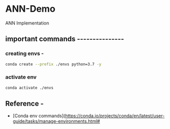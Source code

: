 # ANN-Demo
ANN Implementation


## important commands ---------------

### creating envs -

```bash
conda create --prefix ./envs python=3.7 -y
```

### activate env

```bash
conda activate ./envs
```

## Reference -

* [Conda env commands](https://conda.io/projects/conda/en/latest/user-guide/tasks/manage-environments.html#